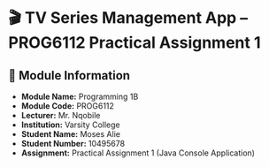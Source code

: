 # 🎬 TV Series Management App – PROG6112 Practical Assignment 1

## 📘 Module Information
- **Module Name:** Programming 1B  
- **Module Code:** PROG6112  
- **Lecturer:** Mr. Nqobile  
- **Institution:** Varsity College  
- **Student Name:** Moses Alie  
- **Student Number:** 10495678  
- **Assignment:** Practical Assignment 1 (Java Console Application)
